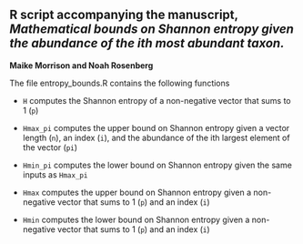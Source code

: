 ## R script accompanying the manuscript, *Mathematical bounds on Shannon entropy given the abundance of the ith most abundant taxon.*

**Maike Morrison and Noah Rosenberg**

The file entropy_bounds.R contains the following functions

* `H` computes the Shannon entropy of a non-negative vector that sums to 1 (`p`)

* `Hmax_pi` computes the upper bound on Shannon entropy given a vector length (`n`), an index (`i`), and the abundance of the ith largest element of the vector (`pi`)

* `Hmin_pi` computes the lower bound on Shannon entropy given the same inputs as `Hmax_pi`

* `Hmax` computes the upper bound on Shannon entropy given a non-negative vector that sums to 1 (`p`) and an index (`i`)

* `Hmin` computes the lower bound on Shannon entropy given a non-negative vector that sums to 1 (`p`) and an index (`i`)

